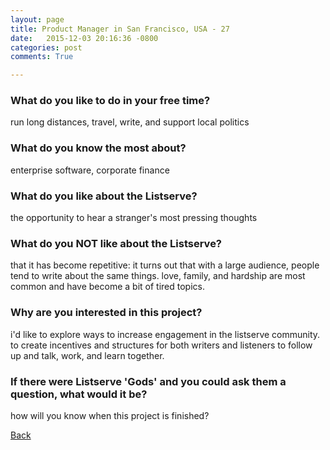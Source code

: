 ```yaml
---
layout: page
title: Product Manager in San Francisco, USA - 27
date:   2015-12-03 20:16:36 -0800
categories: post
comments: True

---
```


### What do you like to do in your free time?
<p>run long distances, travel, write, and support local politics</p>

### What do you know the most about?
<p>enterprise software, corporate finance</p>

### What do you like about the Listserve?
<p>the opportunity to hear a stranger's most pressing thoughts</p>

### What do you NOT like about the Listserve?
<p>that it has become repetitive: it turns out that with a large audience, people tend to write about the same things. love, family, and hardship are most common and have become a bit of tired topics.</p>

### Why are you interested in this project?
<p>i'd like to explore ways to increase engagement in the listserve community. to create incentives and structures for both writers and listeners to follow up and talk, work, and learn together.</p>

### If there were Listserve 'Gods' and you could ask them a question, what would it be?
<p>how will you know when this project is finished?</p>

[Back][1]

[1]: /home/responders/all